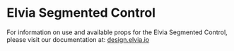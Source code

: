 # Elvia Segmented Control

For information on use and available props for the Elvia Segmented Control, please visit our documentation at:
<a href="https://design.elvia.io/components/segmented-control#Overview">design.elvia.io</a>
